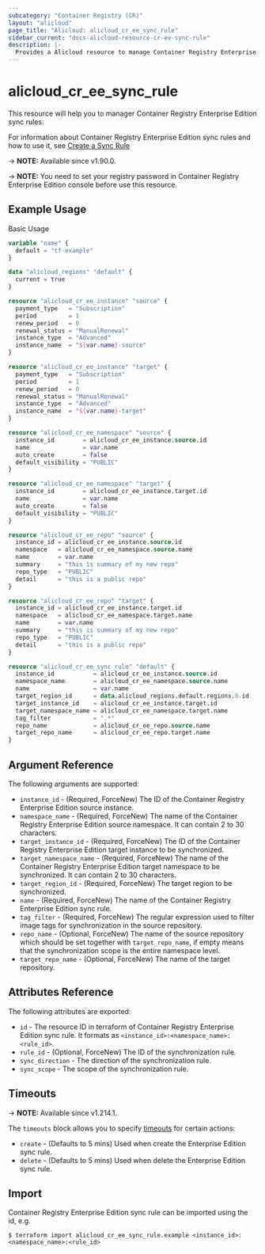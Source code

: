```yaml
---
subcategory: "Container Registry (CR)"
layout: "alicloud"
page_title: "Alicloud: alicloud_cr_ee_sync_rule"
sidebar_current: "docs-alicloud-resource-cr-ee-sync-rule"
description: |-
  Provides a Alicloud resource to manage Container Registry Enterprise Edition sync rules.
---
```


# alicloud_cr_ee_sync_rule

This resource will help you to manager Container Registry Enterprise Edition sync rules.

For information about Container Registry Enterprise Edition sync rules and how to use it, see [Create a Sync Rule](https://www.alibabacloud.com/help/en/acr/developer-reference/api-cr-2018-12-01-createreposynctaskbyrule)

-> **NOTE:** Available since v1.90.0.

-> **NOTE:** You need to set your registry password in Container Registry Enterprise Edition console before use this resource.

## Example Usage

Basic Usage

```terraform
variable "name" {
  default = "tf-example"
}

data "alicloud_regions" "default" {
  current = true
}

resource "alicloud_cr_ee_instance" "source" {
  payment_type   = "Subscription"
  period         = 1
  renew_period   = 0
  renewal_status = "ManualRenewal"
  instance_type  = "Advanced"
  instance_name  = "${var.name}-source"
}

resource "alicloud_cr_ee_instance" "target" {
  payment_type   = "Subscription"
  period         = 1
  renew_period   = 0
  renewal_status = "ManualRenewal"
  instance_type  = "Advanced"
  instance_name  = "${var.name}-target"
}

resource "alicloud_cr_ee_namespace" "source" {
  instance_id        = alicloud_cr_ee_instance.source.id
  name               = var.name
  auto_create        = false
  default_visibility = "PUBLIC"
}

resource "alicloud_cr_ee_namespace" "target" {
  instance_id        = alicloud_cr_ee_instance.target.id
  name               = var.name
  auto_create        = false
  default_visibility = "PUBLIC"
}

resource "alicloud_cr_ee_repo" "source" {
  instance_id = alicloud_cr_ee_instance.source.id
  namespace   = alicloud_cr_ee_namespace.source.name
  name        = var.name
  summary     = "this is summary of my new repo"
  repo_type   = "PUBLIC"
  detail      = "this is a public repo"
}

resource "alicloud_cr_ee_repo" "target" {
  instance_id = alicloud_cr_ee_instance.target.id
  namespace   = alicloud_cr_ee_namespace.target.name
  name        = var.name
  summary     = "this is summary of my new repo"
  repo_type   = "PUBLIC"
  detail      = "this is a public repo"
}

resource "alicloud_cr_ee_sync_rule" "default" {
  instance_id           = alicloud_cr_ee_instance.source.id
  namespace_name        = alicloud_cr_ee_namespace.source.name
  name                  = var.name
  target_region_id      = data.alicloud_regions.default.regions.0.id
  target_instance_id    = alicloud_cr_ee_instance.target.id
  target_namespace_name = alicloud_cr_ee_namespace.target.name
  tag_filter            = ".*"
  repo_name             = alicloud_cr_ee_repo.source.name
  target_repo_name      = alicloud_cr_ee_repo.target.name
}
```

## Argument Reference

The following arguments are supported:

* `instance_id` - (Required, ForceNew) The ID of the Container Registry Enterprise Edition source instance.
* `namespace_name` - (Required, ForceNew) The name of the Container Registry Enterprise Edition source namespace. It can contain 2 to 30 characters.
* `target_instance_id` - (Required, ForceNew) The ID of the Container Registry Enterprise Edition target instance to be synchronized.
* `target_namespace_name` - (Required, ForceNew) The name of the Container Registry Enterprise Edition target namespace to be synchronized. It can contain 2 to 30 characters.
* `target_region_id` - (Required, ForceNew) The target region to be synchronized.
* `name` - (Required, ForceNew) The name of the Container Registry Enterprise Edition sync rule.
* `tag_filter` - (Required, ForceNew) The regular expression used to filter image tags for synchronization in the source repository.
* `repo_name` - (Optional, ForceNew) The name of the source repository which should be set together with `target_repo_name`, if empty means that the synchronization scope is the entire namespace level.
* `target_repo_name` - (Optional, ForceNew) The name of the target repository.

## Attributes Reference

The following attributes are exported:

* `id` - The resource ID in terraform of Container Registry Enterprise Edition sync rule. It formats as `<instance_id>:<namespace_name>:<rule_id>`.
* `rule_id` - (Optional, ForceNew) The ID of the synchronization rule.
* `sync_direction` - The direction of the synchronization rule.
* `sync_scope` - The scope of the synchronization rule.

## Timeouts

-> **NOTE:** Available since v1.214.1.

The `timeouts` block allows you to specify [timeouts](https://www.terraform.io/docs/configuration-0-11/resources.html#timeouts) for certain actions:

* `create` - (Defaults to 5 mins) Used when create the Enterprise Edition sync rule.
* `delete` - (Defaults to 5 mins) Used when delete the Enterprise Edition sync rule.

## Import

Container Registry Enterprise Edition sync rule can be imported using the id, e.g.

```shell
$ terraform import alicloud_cr_ee_sync_rule.example <instance_id>:<namespace_name>:<rule_id>
```
